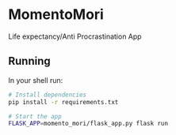 # MomentoMori

Life expectancy/Anti Procrastination App

## Running

In your shell run:

```sh
# Install dependencies
pip install -r requirements.txt

# Start the app
FLASK_APP=momento_mori/flask_app.py flask run
```
